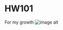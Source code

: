 # HW101
For my growth
![image alt](https://github.com/vimalkarunanithi2021/HW101/blob/d0447441356dc90ba6a38ea133fe15beccefb62d/Task%201/Screenshot%20(23).png)
